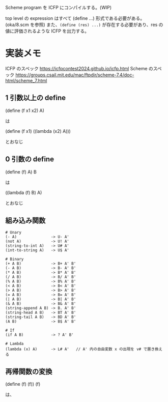 Scheme program を ICFP にコンパイルする。(WIP)

top level の expression はすべて (define ...) 形式である必要がある。(oka/8.scm を参照)
また、`(define (res) ...)` が存在する必要があり、res の値に評価されるような ICFP を出力する。

# 実装メモ

ICFP のスペック https://icfpcontest2024.github.io/icfp.html
Scheme のスペック https://groups.csail.mit.edu/mac/ftpdir/scheme-7.4/doc-html/scheme_7.html

## 1 引数以上の define

(define (f x1 x2) A)

は

(define (f x1) ((lambda (x2) A)))

とおなじ

## 0 引数の define

(define (f) A) B

は

((lambda (f) B) A)

とおなじ

## 組み込み関数

```
# Unary
(- A)               -> U- A'
(not A)             -> U! A'
(string-to-int A)   -> U# A'
(int-to-string A)   -> U$ A'

# Binary
(+ A B)             -> B+ A' B'
(- A B)             -> B- A' B'
(* A B)             -> B* A' B'
(/ A B)             -> B/ A' B'
(% A B)             -> B% A' B'
(< A B)             -> B< A' B'
(> A B)             -> B> A' B'
(= A B)             -> B= A' B'
(| A B)             -> B| A' B'
(& A B)             -> B& A' B'
(string-append A B) -> B. A' B'
(string-head A B)   -> BT A' B'
(string-tail A B)   -> BD A' B'
(A B)               -> B$ A' B'

# If
(if A B)            -> ? A' B'

# Lambda
(lambda (x) A)      -> L# A'   // A' 内の自由変数 x の出現を v# で置き換える
```

## 再帰関数の変換

(define (f) (f)) (f)

は、
